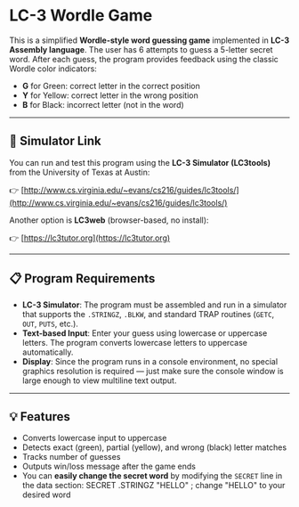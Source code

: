 # LC-3 Wordle Game

This is a simplified **Wordle-style word guessing game** implemented in **LC-3 Assembly language**. The user has 6 attempts to guess a 5-letter secret word. After each guess, the program provides feedback using the classic Wordle color indicators:

- **G** for Green: correct letter in the correct position
- **Y** for Yellow: correct letter in the wrong position
- **B** for Black: incorrect letter (not in the word)

---

## 🔗 Simulator Link

You can run and test this program using the **LC-3 Simulator (LC3tools)** from the University of Texas at Austin:

👉 [http://www.cs.virginia.edu/~evans/cs216/guides/lc3tools/](http://www.cs.virginia.edu/~evans/cs216/guides/lc3tools/)

Another option is **LC3web** (browser-based, no install):

👉 [https://lc3tutor.org](https://lc3tutor.org)

---

## 📋 Program Requirements

- **LC-3 Simulator**: The program must be assembled and run in a simulator that supports the `.STRINGZ`, `.BLKW`, and standard TRAP routines (`GETC`, `OUT`, `PUTS`, etc.).
- **Text-based Input**: Enter your guess using lowercase or uppercase letters. The program converts lowercase letters to uppercase automatically.
- **Display**: Since the program runs in a console environment, no special graphics resolution is required — just make sure the console window is large enough to view multiline text output.

---

## 💡 Features

- Converts lowercase input to uppercase
- Detects exact (green), partial (yellow), and wrong (black) letter matches
- Tracks number of guesses
- Outputs win/loss message after the game ends
- You can **easily change the secret word** by modifying the `SECRET` line in the data section:
  SECRET .STRINGZ "HELLO"  ; change "HELLO" to your desired word
